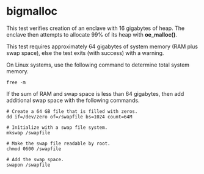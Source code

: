 bigmalloc
=========

This test verifies creation of an enclave with 16 gigabytes of heap. The
enclave then attempts to allocate 99% of its heap with **oe_malloc()**.

This test requires approximately 64 gigabytes of system memory (RAM plus swap
space), else the test exits (with success) with a warning.

On Linux systems, use the following command to determine total system memory.

```
free -m
```

If the sum of RAM and swap space is less than 64 gigabytes, then add additional
swap space with the following commands.

```
# Create a 64 GB file that is filled with zeros.
dd if=/dev/zero of=/swapfile bs=1024 count=64M

# Initialize with a swap file system.
mkswap /swapfile

# Make the swap file readable by root.
chmod 0600 /swapfile

# Add the swap space.
swapon /swapfile
```
